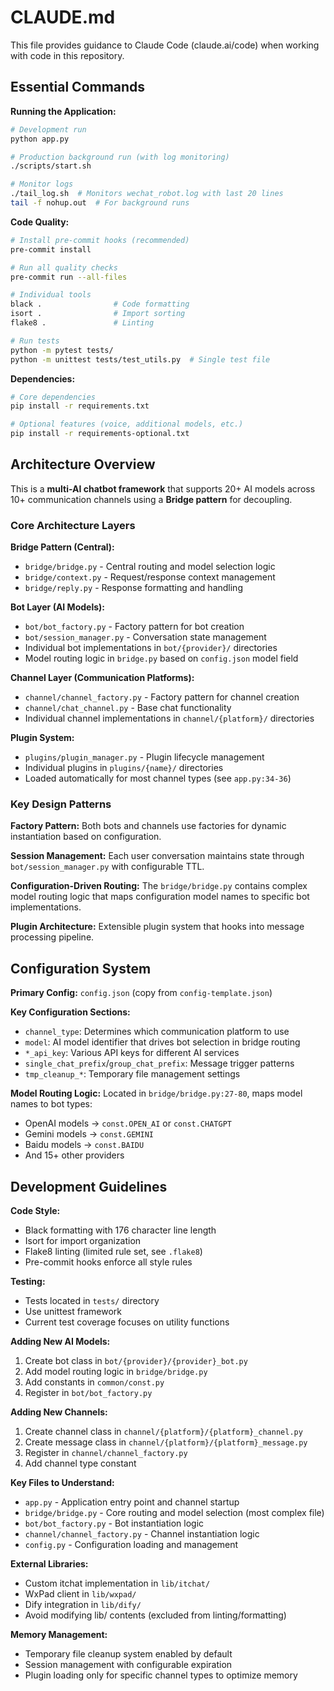 # CLAUDE.md

This file provides guidance to Claude Code (claude.ai/code) when working with code in this repository.

## Essential Commands

**Running the Application:**
```bash
# Development run
python app.py

# Production background run (with log monitoring)
./scripts/start.sh

# Monitor logs
./tail_log.sh  # Monitors wechat_robot.log with last 20 lines
tail -f nohup.out  # For background runs
```

**Code Quality:**
```bash
# Install pre-commit hooks (recommended)
pre-commit install

# Run all quality checks
pre-commit run --all-files

# Individual tools
black .                # Code formatting
isort .                # Import sorting
flake8 .               # Linting

# Run tests
python -m pytest tests/
python -m unittest tests/test_utils.py  # Single test file
```

**Dependencies:**
```bash
# Core dependencies
pip install -r requirements.txt

# Optional features (voice, additional models, etc.)
pip install -r requirements-optional.txt
```

## Architecture Overview

This is a **multi-AI chatbot framework** that supports 20+ AI models across 10+ communication channels using a **Bridge pattern** for decoupling.

### Core Architecture Layers

**Bridge Pattern (Central):**
- `bridge/bridge.py` - Central routing and model selection logic
- `bridge/context.py` - Request/response context management
- `bridge/reply.py` - Response formatting and handling

**Bot Layer (AI Models):**
- `bot/bot_factory.py` - Factory pattern for bot creation
- `bot/session_manager.py` - Conversation state management
- Individual bot implementations in `bot/{provider}/` directories
- Model routing logic in `bridge.py` based on `config.json` model field

**Channel Layer (Communication Platforms):**
- `channel/channel_factory.py` - Factory pattern for channel creation
- `channel/chat_channel.py` - Base chat functionality
- Individual channel implementations in `channel/{platform}/` directories

**Plugin System:**
- `plugins/plugin_manager.py` - Plugin lifecycle management
- Individual plugins in `plugins/{name}/` directories
- Loaded automatically for most channel types (see `app.py:34-36`)

### Key Design Patterns

**Factory Pattern:** Both bots and channels use factories for dynamic instantiation based on configuration.

**Session Management:** Each user conversation maintains state through `bot/session_manager.py` with configurable TTL.

**Configuration-Driven Routing:** The `bridge/bridge.py` contains complex model routing logic that maps configuration model names to specific bot implementations.

**Plugin Architecture:** Extensible plugin system that hooks into message processing pipeline.

## Configuration System

**Primary Config:** `config.json` (copy from `config-template.json`)

**Key Configuration Sections:**
- `channel_type`: Determines which communication platform to use
- `model`: AI model identifier that drives bot selection in bridge routing
- `*_api_key`: Various API keys for different AI services
- `single_chat_prefix`/`group_chat_prefix`: Message trigger patterns
- `tmp_cleanup_*`: Temporary file management settings

**Model Routing Logic:** Located in `bridge/bridge.py:27-80`, maps model names to bot types:
- OpenAI models → `const.OPEN_AI` or `const.CHATGPT`
- Gemini models → `const.GEMINI`
- Baidu models → `const.BAIDU`
- And 15+ other providers

## Development Guidelines

**Code Style:**
- Black formatting with 176 character line length
- Isort for import organization
- Flake8 linting (limited rule set, see `.flake8`)
- Pre-commit hooks enforce all style rules

**Testing:**
- Tests located in `tests/` directory
- Use unittest framework
- Current test coverage focuses on utility functions

**Adding New AI Models:**
1. Create bot class in `bot/{provider}/{provider}_bot.py`
2. Add model routing logic in `bridge/bridge.py`
3. Add constants in `common/const.py`
4. Register in `bot/bot_factory.py`

**Adding New Channels:**
1. Create channel class in `channel/{platform}/{platform}_channel.py`
2. Create message class in `channel/{platform}/{platform}_message.py`
3. Register in `channel/channel_factory.py`
4. Add channel type constant

**Key Files to Understand:**
- `app.py` - Application entry point and channel startup
- `bridge/bridge.py` - Core routing and model selection (most complex file)
- `bot/bot_factory.py` - Bot instantiation logic
- `channel/channel_factory.py` - Channel instantiation logic
- `config.py` - Configuration loading and management

**External Libraries:**
- Custom itchat implementation in `lib/itchat/`
- WxPad client in `lib/wxpad/`
- Dify integration in `lib/dify/`
- Avoid modifying lib/ contents (excluded from linting/formatting)

**Memory Management:**
- Temporary file cleanup system enabled by default
- Session management with configurable expiration
- Plugin loading only for specific channel types to optimize memory